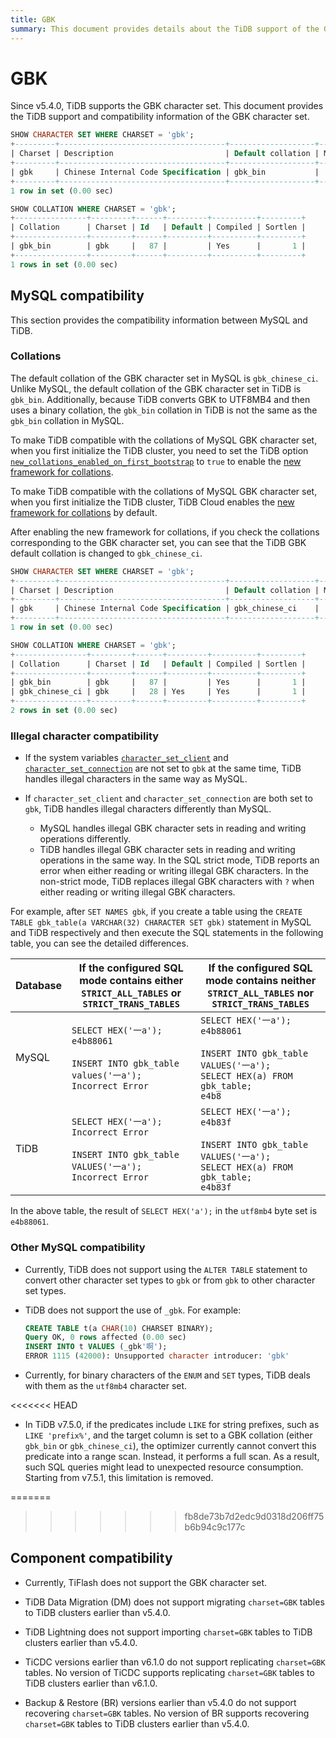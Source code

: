 ```yaml
---
title: GBK
summary: This document provides details about the TiDB support of the GBK character set.
---
```


# GBK

Since v5.4.0, TiDB supports the GBK character set. This document provides the TiDB support and compatibility information of the GBK character set.

```sql
SHOW CHARACTER SET WHERE CHARSET = 'gbk';
+---------+-------------------------------------+-------------------+--------+
| Charset | Description                         | Default collation | Maxlen |
+---------+-------------------------------------+-------------------+--------+
| gbk     | Chinese Internal Code Specification | gbk_bin           |      2 |
+---------+-------------------------------------+-------------------+--------+
1 row in set (0.00 sec)

SHOW COLLATION WHERE CHARSET = 'gbk';
+----------------+---------+------+---------+----------+---------+
| Collation      | Charset | Id   | Default | Compiled | Sortlen |
+----------------+---------+------+---------+----------+---------+
| gbk_bin        | gbk     |   87 |         | Yes      |       1 |
+----------------+---------+------+---------+----------+---------+
1 rows in set (0.00 sec)
```

## MySQL compatibility

This section provides the compatibility information between MySQL and TiDB.

### Collations

The default collation of the GBK character set in MySQL is `gbk_chinese_ci`. Unlike MySQL, the default collation of the GBK character set in TiDB is `gbk_bin`. Additionally, because TiDB converts GBK to UTF8MB4 and then uses a binary collation, the `gbk_bin` collation in TiDB is not the same as the `gbk_bin` collation in MySQL.

<CustomContent platform="tidb">

To make TiDB compatible with the collations of MySQL GBK character set, when you first initialize the TiDB cluster, you need to set the TiDB option [`new_collations_enabled_on_first_bootstrap`](/tidb-configuration-file.md#new_collations_enabled_on_first_bootstrap) to `true` to enable the [new framework for collations](/character-set-and-collation.md#new-framework-for-collations).

</CustomContent>

<CustomContent platform="tidb-cloud">

To make TiDB compatible with the collations of MySQL GBK character set, when you first initialize the TiDB cluster, TiDB Cloud enables the [new framework for collations](/character-set-and-collation.md#new-framework-for-collations) by default.

</CustomContent>

After enabling the new framework for collations, if you check the collations corresponding to the GBK character set, you can see that the TiDB GBK default collation is changed to `gbk_chinese_ci`.

```sql
SHOW CHARACTER SET WHERE CHARSET = 'gbk';
+---------+-------------------------------------+-------------------+--------+
| Charset | Description                         | Default collation | Maxlen |
+---------+-------------------------------------+-------------------+--------+
| gbk     | Chinese Internal Code Specification | gbk_chinese_ci    |      2 |
+---------+-------------------------------------+-------------------+--------+
1 row in set (0.00 sec)

SHOW COLLATION WHERE CHARSET = 'gbk';
+----------------+---------+------+---------+----------+---------+
| Collation      | Charset | Id   | Default | Compiled | Sortlen |
+----------------+---------+------+---------+----------+---------+
| gbk_bin        | gbk     |   87 |         | Yes      |       1 |
| gbk_chinese_ci | gbk     |   28 | Yes     | Yes      |       1 |
+----------------+---------+------+---------+----------+---------+
2 rows in set (0.00 sec)
```

### Illegal character compatibility

* If the system variables [`character_set_client`](/system-variables.md#character_set_client) and [`character_set_connection`](/system-variables.md#character_set_connection) are not set to `gbk` at the same time, TiDB handles illegal characters in the same way as MySQL.
* If `character_set_client` and `character_set_connection` are both set to `gbk`, TiDB handles illegal characters differently than MySQL.

    - MySQL handles illegal GBK character sets in reading and writing operations differently.
    - TiDB handles illegal GBK character sets in reading and writing operations in the same way. In the SQL strict mode, TiDB reports an error when either reading or writing illegal GBK characters. In the non-strict mode, TiDB replaces illegal GBK characters with `?` when either reading or writing illegal GBK characters.

For example, after `SET NAMES gbk`, if you create a table using the `CREATE TABLE gbk_table(a VARCHAR(32) CHARACTER SET gbk)` statement in MySQL and TiDB respectively and then execute the SQL statements in the following table, you can see the detailed differences.

| Database    |    If the configured SQL mode contains either `STRICT_ALL_TABLES` or `STRICT_TRANS_TABLES`                                               | If the configured SQL mode contains neither `STRICT_ALL_TABLES` nor `STRICT_TRANS_TABLES`                                                                     |
|-------|-------------------------------------------------------------------------------------------------------------------|------------------------------------------------------------------------------------------------------------------------------------|
| MySQL | `SELECT HEX('一a');` <br /> `e4b88061`<br /><br />`INSERT INTO gbk_table values('一a');`<br /> `Incorrect Error`       | `SELECT HEX('一a');` <br /> `e4b88061`<br /><br />`INSERT INTO gbk_table VALUES('一a');`<br />`SELECT HEX(a) FROM gbk_table;`<br /> `e4b8` |
| TiDB  | `SELECT HEX('一a');` <br /> `Incorrect Error`<br /><br />`INSERT INTO gbk_table VALUES('一a');`<br /> `Incorrect Error` | `SELECT HEX('一a');` <br /> `e4b83f`<br /><br />`INSERT INTO gbk_table VALUES('一a');`<br />`SELECT HEX(a) FROM gbk_table;`<br /> `e4b83f`  |

In the above table, the result of `SELECT HEX('a');` in the `utf8mb4` byte set is `e4b88061`.

### Other MySQL compatibility

- Currently, TiDB does not support using the `ALTER TABLE` statement to convert other character set types to `gbk` or from `gbk` to other character set types.

* TiDB does not support the use of `_gbk`. For example:

  ```sql
  CREATE TABLE t(a CHAR(10) CHARSET BINARY);
  Query OK, 0 rows affected (0.00 sec)
  INSERT INTO t VALUES (_gbk'啊');
  ERROR 1115 (42000): Unsupported character introducer: 'gbk'
  ```

- Currently, for binary characters of the `ENUM` and `SET` types, TiDB deals with them as the `utf8mb4` character set.

<<<<<<< HEAD
- In TiDB v7.5.0, if the predicates include `LIKE` for string prefixes, such as `LIKE 'prefix%'`, and the target column is set to a GBK collation (either `gbk_bin` or `gbk_chinese_ci`), the optimizer currently cannot convert this predicate into a range scan. Instead, it performs a full scan. As a result, such SQL queries might lead to unexpected resource consumption. Starting from v7.5.1, this limitation is removed.

=======
>>>>>>> fb8de73b7d2edc9d0318d206ff75b6b94c9c177c
## Component compatibility

- Currently, TiFlash does not support the GBK character set.

- TiDB Data Migration (DM) does not support migrating `charset=GBK` tables to TiDB clusters earlier than v5.4.0.

- TiDB Lightning does not support importing `charset=GBK` tables to TiDB clusters earlier than v5.4.0.

- TiCDC versions earlier than v6.1.0 do not support replicating `charset=GBK` tables. No version of TiCDC supports replicating `charset=GBK` tables to TiDB clusters earlier than v6.1.0.

- Backup & Restore (BR) versions earlier than v5.4.0 do not support recovering `charset=GBK` tables. No version of BR supports recovering `charset=GBK` tables to TiDB clusters earlier than v5.4.0.
